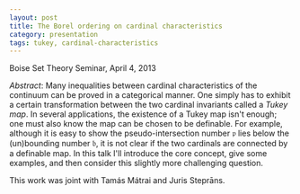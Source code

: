 ```yaml
---
layout: post
title: The Borel ordering on cardinal characteristics
category: presentation
tags: tukey, cardinal-characteristics
---
```


Boise Set Theory Seminar, April 4, 2013<!--more-->

*Abstract*: Many inequalities between cardinal characteristics of the continuum can be proved in a categorical manner.  One simply has to exhibit a certain transformation between the two cardinal invariants called a *Tukey map*.  In several applications, the existence of a Tukey map isn't enough; one must also know the map can be chosen to be definable.  For example, although it is easy to show the pseudo-intersection number $\mathfrak p$ lies below the (un)bounding number $\mathfrak b$, it is not clear if the two cardinals are connected by a definable map.  In this talk I'll introduce the core concept, give some examples, and then consider this slightly more challenging question.

This work was joint with Tamás Mátrai and Juris Steprāns.
